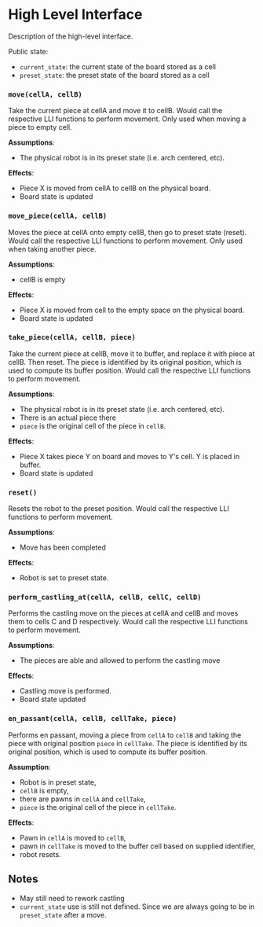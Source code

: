 # High Level Interface
Description of the high-level interface.

Public state:

- `current_state`: the current state of the board stored as a cell
- `preset_state`: the preset state of the board stored as a cell

### `move(cellA, cellB)`
Take the current piece at cellA and move it to cellB.
Would call the respective LLI functions to perform movement. Only used when moving a piece to empty cell.

**Assumptions**:

- The physical robot is in its preset state (i.e. arch centered, etc).

**Effects**:

- Piece X is moved from cellA to cellB on the physical board.
- Board state is updated

### `move_piece(cellA, cellB)`
Moves the piece at cellA onto empty cellB, then go to preset state (reset).
Would call the respective LLI functions to perform movement. Only used when taking another piece.

**Assumptions**:

- cellB is empty

**Effects**:

- Piece X is moved from cell to the empty space on the physical board.
- Board state is updated

### `take_piece(cellA, cellB, piece)`
Take the current piece at cellB, move it to buffer, and replace it with piece at cellB. Then reset.
The piece is identified by its original position, which is used to compute its buffer position.
Would call the respective LLI functions to perform movement.

**Assumptions**:

- The physical robot is in its preset state (i.e. arch centered, etc).
- There is an actual piece there
- `piece` is the original cell of the piece in `cellB`.

**Effects**:

- Piece X takes piece Y on board and moves to Y's cell. Y is placed in buffer.
- Board state is updated

### `reset()`
Resets the robot to the preset  position.
Would call the respective LLI functions to perform movement.

**Assumptions**:

- Move has been completed

**Effects**:

- Robot is set to preset state.

### `perform_castling_at(cellA, cellB, cellC, cellD)`
Performs the castling move on the pieces at cellA and cellB and moves them to cells C and D respectively.
Would call the respective LLI functions to perform movement.

**Assumptions**:

- The pieces are able and allowed to perform the castling move

**Effects**:

- Castling move is performed.
- Board state updated

### `en_passant(cellA, cellB, cellTake, piece)`
Performs en passant, moving a piece from `cellA` to `cellB` and taking the piece with original position `piece` in `cellTake`.
The piece is identified by its original position, which is used to compute its buffer position.

**Assumption**:

- Robot is in preset state,
- `cellB` is empty,
- there are pawns in `cellA` and `cellTake`,
- `piece` is the original cell of the piece in `cellTake`.

**Effects**:

- Pawn in `cellA` is moved to `cellB`,
- pawn in `cellTake` is moved to the buffer cell based on supplied identifier,
- robot resets.


## Notes
- May still need to rework castling 
- `current_state` use is still not defined. Since we are always going to be in `preset_state` after a move.
